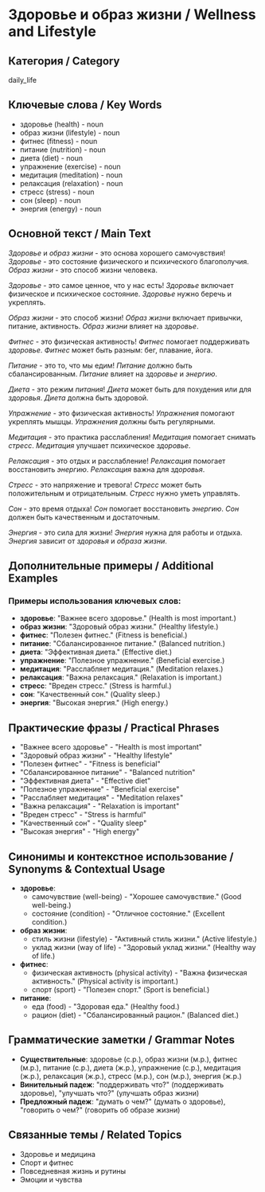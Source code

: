 # Здоровье и образ жизни / Wellness and Lifestyle

## Категория / Category
daily_life


## Ключевые слова / Key Words
- здоровье (health) - noun
- образ жизни (lifestyle) - noun
- фитнес (fitness) - noun
- питание (nutrition) - noun
- диета (diet) - noun
- упражнение (exercise) - noun
- медитация (meditation) - noun
- релаксация (relaxation) - noun
- стресс (stress) - noun
- сон (sleep) - noun
- энергия (energy) - noun

## Основной текст / Main Text

*Здоровье* и *образ жизни* - это основа хорошего самочувствия! *Здоровье* - это состояние физического и психического благополучия. *Образ жизни* - это способ жизни человека.

*Здоровье* - это самое ценное, что у нас есть! *Здоровье* включает физическое и психическое состояние. *Здоровье* нужно беречь и укреплять.

*Образ жизни* - это способ жизни! *Образ жизни* включает привычки, питание, активность. *Образ жизни* влияет на *здоровье*.

*Фитнес* - это физическая активность! *Фитнес* помогает поддерживать *здоровье*. *Фитнес* может быть разным: бег, плавание, йога.

*Питание* - это то, что мы едим! *Питание* должно быть сбалансированным. *Питание* влияет на *здоровье* и *энергию*.

*Диета* - это режим *питания*! *Диета* может быть для похудения или для *здоровья*. *Диета* должна быть здоровой.

*Упражнение* - это физическая активность! *Упражнения* помогают укреплять мышцы. *Упражнения* должны быть регулярными.

*Медитация* - это практика расслабления! *Медитация* помогает снимать *стресс*. *Медитация* улучшает психическое *здоровье*.

*Релаксация* - это отдых и расслабление! *Релаксация* помогает восстановить *энергию*. *Релаксация* важна для *здоровья*.

*Стресс* - это напряжение и тревога! *Стресс* может быть положительным и отрицательным. *Стресс* нужно уметь управлять.

*Сон* - это время отдыха! *Сон* помогает восстановить *энергию*. *Сон* должен быть качественным и достаточным.

*Энергия* - это сила для жизни! *Энергия* нужна для работы и отдыха. *Энергия* зависит от *здоровья* и *образа жизни*.

## Дополнительные примеры / Additional Examples

### Примеры использования ключевых слов:
- **здоровье**: "Важнее всего здоровье." (Health is most important.)
- **образ жизни**: "Здоровый образ жизни." (Healthy lifestyle.)
- **фитнес**: "Полезен фитнес." (Fitness is beneficial.)
- **питание**: "Сбалансированное питание." (Balanced nutrition.)
- **диета**: "Эффективная диета." (Effective diet.)
- **упражнение**: "Полезное упражнение." (Beneficial exercise.)
- **медитация**: "Расслабляет медитация." (Meditation relaxes.)
- **релаксация**: "Важна релаксация." (Relaxation is important.)
- **стресс**: "Вреден стресс." (Stress is harmful.)
- **сон**: "Качественный сон." (Quality sleep.)
- **энергия**: "Высокая энергия." (High energy.)

## Практические фразы / Practical Phrases

- "Важнее всего здоровье" - "Health is most important"
- "Здоровый образ жизни" - "Healthy lifestyle"
- "Полезен фитнес" - "Fitness is beneficial"
- "Сбалансированное питание" - "Balanced nutrition"
- "Эффективная диета" - "Effective diet"
- "Полезное упражнение" - "Beneficial exercise"
- "Расслабляет медитация" - "Meditation relaxes"
- "Важна релаксация" - "Relaxation is important"
- "Вреден стресс" - "Stress is harmful"
- "Качественный сон" - "Quality sleep"
- "Высокая энергия" - "High energy"

## Синонимы и контекстное использование / Synonyms & Contextual Usage

- **здоровье**: 
  - самочувствие (well-being) - "Хорошее самочувствие." (Good well-being.)
  - состояние (condition) - "Отличное состояние." (Excellent condition.)
- **образ жизни**: 
  - стиль жизни (lifestyle) - "Активный стиль жизни." (Active lifestyle.)
  - уклад жизни (way of life) - "Здоровый уклад жизни." (Healthy way of life.)
- **фитнес**: 
  - физическая активность (physical activity) - "Важна физическая активность." (Physical activity is important.)
  - спорт (sport) - "Полезен спорт." (Sport is beneficial.)
- **питание**: 
  - еда (food) - "Здоровая еда." (Healthy food.)
  - рацион (diet) - "Сбалансированный рацион." (Balanced diet.)

## Грамматические заметки / Grammar Notes

- **Существительные**: здоровье (с.р.), образ жизни (м.р.), фитнес (м.р.), питание (с.р.), диета (ж.р.), упражнение (с.р.), медитация (ж.р.), релаксация (ж.р.), стресс (м.р.), сон (м.р.), энергия (ж.р.)
- **Винительный падеж**: "поддерживать что?" (поддерживать здоровье), "улучшать что?" (улучшать образ жизни)
- **Предложный падеж**: "думать о чем?" (думать о здоровье), "говорить о чем?" (говорить об образе жизни)

## Связанные темы / Related Topics

- Здоровье и медицина
- Спорт и фитнес
- Повседневная жизнь и рутины
- Эмоции и чувства
